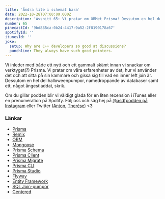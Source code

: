 ```yaml
---
title: 'Ändra lite i schemat bara'
date: 2022-10-28T07:00:00.000Z
description: 'Avsnitt 65: Vi pratar om ORMet Prisma! Dessutom en hel del halloweenpumpor, ångestladdade skrik och att gissa vad en inner left join är.'
number: 65
pinecastId: '9bd835ca-0b24-4417-9a52-2f8190178a67'
spotifyId: ''
itunesId: ''
joke:
  setup: Why are C++ developers so good at discussions?
  punchline: They always have such good pointers.
---
```


Vi inleder med både ett nytt och ett gammalt skämt innan vi snackar om verktyget(?) Prisma. Vi pratar om våra erfarenheter av det, hur vi använder det och att sitta på sin kammare och gissa sig till vad en inner left join är. Dessutom en hel del halloweenpumpor, namedroppande av databaser samt ett, något ångestladdat, skrik.

Om du gillar podden blir vi väldigt glada för en liten recension i iTunes eller en prenumeration på Spotify. Följ oss och säg hej på [@asdfpodden på Instagram](https://www.instagram.com/asdfpodden/) eller Twitter ([Anton](https://twitter.com/Awnton), [Therése](https://twitter.com/tkomstadius)) &lt;3

### Länkar

- [Prisma](https://www.prisma.io)
- [Remix](https://remix.run)
- [ORM](https://en.wikipedia.org/wiki/Object–relational_mapping)
- [Mongoose](https://mongoosejs.com)
- [Prisma Schema](https://www.prisma.io/docs/concepts/components/prisma-schema)
- [Prisma Client](https://www.prisma.io/docs/concepts/components/prisma-client)
- [Prisma Migrate](https://www.prisma.io/docs/concepts/components/prisma-migrate)
- [Prisma CLI](https://www.prisma.io/docs/concepts/components/prisma-cli)
- [Prisma Studio](https://www.prisma.io/docs/concepts/components/prisma-studio)
- [Flyway](https://flywaydb.org)
- [Entity Framework](https://learn.microsoft.com/en-us/ef/)
- [SQL Join-pumpor](https://i.redd.it/yt5cbg24tgv51.jpg)
- [Centered](https://www.centered.app)

